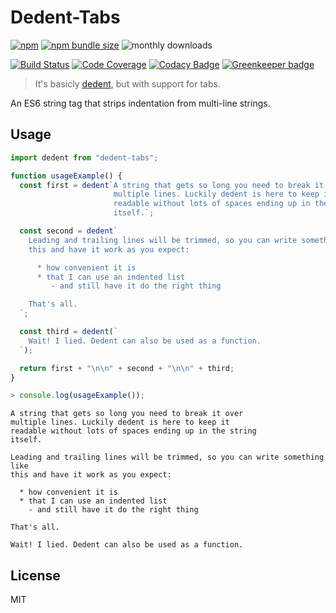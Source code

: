 # Dedent-Tabs

[![npm](https://img.shields.io/npm/v/dedent-tabs?color=brightgreen)](https://www.npmjs.com/package/dedent-tabs)
[![npm bundle size](https://img.shields.io/bundlephobia/min/dedent-tabs?color=brightgreen)](https://bundlephobia.com/result?p=dedent-tabs)
![monthly downloads](https://img.shields.io/npm/dm/dedent-tabs.svg)

[![Build Status](https://travis-ci.com/adrianjost/dedent-tabs.svg?branch=master)](https://travis-ci.com/adrianjost/dedent-tabs)
[![Code Coverage](https://codecov.io/gh/adrianjost/dedent-tabs/branch/master/graph/badge.svg)](https://codecov.io/gh/adrianjost/dedent-tabs)
[![Codacy Badge](https://api.codacy.com/project/badge/Grade/7e343810585c48f1ac7c2acdb8bdad5d)](https://www.codacy.com/app/adrianjost/dedent-tabs?utm_source=github.com&amp;utm_medium=referral&amp;utm_content=adrianjost/dedent-tabs&amp;utm_campaign=Badge_Grade) [![Greenkeeper badge](https://badges.greenkeeper.io/adrianjost/dedent-tabs.svg)](https://greenkeeper.io/)

> It's basicly [dedent](https://www.npmjs.com/package/dedent), but with support for tabs.

An ES6 string tag that strips indentation from multi-line strings.

## Usage

```js
import dedent from "dedent-tabs";

function usageExample() {
  const first = dedent`A string that gets so long you need to break it over
                       multiple lines. Luckily dedent is here to keep it
                       readable without lots of spaces ending up in the string
                       itself.`;

  const second = dedent`
    Leading and trailing lines will be trimmed, so you can write something like
    this and have it work as you expect:

      * how convenient it is
      * that I can use an indented list
         - and still have it do the right thing

    That's all.
  `;

  const third = dedent(`
    Wait! I lied. Dedent can also be used as a function.
  `);

  return first + "\n\n" + second + "\n\n" + third;
}
```

```js
> console.log(usageExample());
```

```text
A string that gets so long you need to break it over
multiple lines. Luckily dedent is here to keep it
readable without lots of spaces ending up in the string
itself.

Leading and trailing lines will be trimmed, so you can write something like
this and have it work as you expect:

  * how convenient it is
  * that I can use an indented list
    - and still have it do the right thing

That's all.

Wait! I lied. Dedent can also be used as a function.
```

## License

MIT
